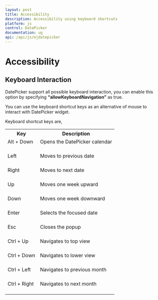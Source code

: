 ```yaml
---
layout: post
title: Accessibility
description: Accessibility using keyboard shortcuts
platform: js
control: DatePicker
documentation: ug
api: /api/js/ejdatepicker
---
```

# Accessibility

## Keyboard Interaction

DatePicker support all possible keyboard interaction, you can enable this option by specifying **“allowKeyboardNavigation”** as true.

You can use the keyboard shortcut keys as an alternative of mouse to interact with DatePicker widget.

Keyboard shortcut keys are,

<table>
<tr>
<th>
Key</th><th>
Description</th></tr>
<tr>
<td>
Alt + Down<br/><br/></td><td>
Opens the DatePicker calendar<br/><br/></td></tr>
<tr>
<td>
Left<br/><br/></td><td>
Moves to previous date<br/><br/></td></tr>
<tr>
<td>
Right<br/><br/></td><td>
Moves to next date<br/><br/></td></tr>
<tr>
<td>
Up<br/><br/></td><td>
Moves one week upward<br/><br/></td></tr>
<tr>
<td>
Down<br/><br/></td><td>
Moves one week downward<br/><br/></td></tr>
<tr>
<td>
Enter<br/><br/></td><td>
Selects the focused date<br/><br/></td></tr>
<tr>
<td>
Esc<br/><br/></td><td>
Closes the popup<br/><br/></td></tr>
<tr>
<td>
Ctrl + Up<br/><br/></td><td>
Navigates to top view<br/><br/></td></tr>
<tr>
<td>
Ctrl + Down<br/><br/></td><td>
Navigates to lower view<br/><br/></td></tr>
<tr>
<td>
Ctrl + Left<br/><br/></td><td>
Navigates to previous month<br/><br/></td></tr>
<tr>
<td>
Ctrl + Right<br/><br/></td><td>
Navigates to next month<br/><br/></td></tr>
</table>
